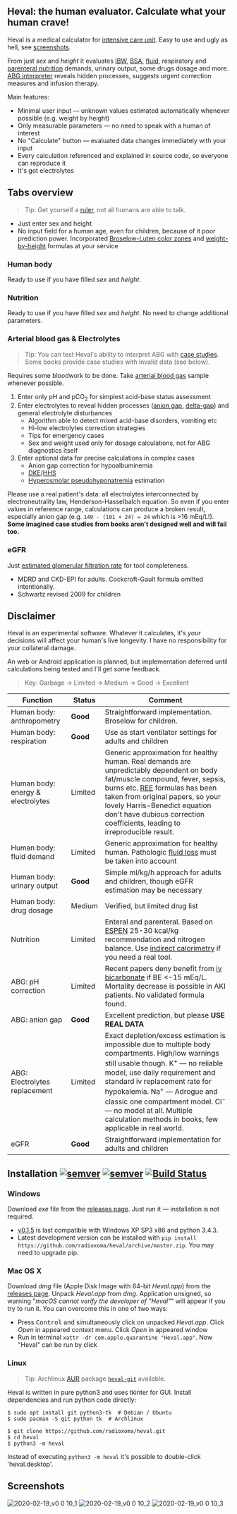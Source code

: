 ## Heval: the human evaluator. Calculate what your human crave!

Heval is a medical calculator for [intensive care unit](https://en.wikipedia.org/wiki/Intensive_care_medicine). Easy to use and ugly as hell, see [screenshots](https://github.com/radioxoma/heval#screenshots).

From just *sex* and *height* it evaluates [IBW](https://en.wikipedia.org/wiki/Human_body_weight#Ideal_body_weight), [BSA](https://en.wikipedia.org/wiki/Body_surface_area), [fluid](https://en.wikipedia.org/wiki/Fluid_replacement), respiratory and [parenteral nutrition](https://en.wikipedia.org/wiki/Parenteral_nutrition) demands, urinary output, some drugs dosage and more. [ABG interpreter](https://en.wikipedia.org/wiki/Acid%E2%80%93base_homeostasis) reveals hidden processes, suggests urgent correction measures and infusion therapy.

Main features:

* Minimal user input — unknown values estimated automatically whenever possible (e.g. weight by height)
* Only measurable parameters — no need to speak with a human of interest
* No "Calculate" button — evaluated data changes immediately with your input
* Every calculation referenced and explained in source code, so everyone can reproduce it
* It's got electrolytes


## Tabs overview

> Tip: Get yourself a [ruler](https://en.wikipedia.org/wiki/Tape_measure), not all humans are able to talk.

* Just enter sex and height
* No input field for a human age, even for children, because of it poor prediction power. Incorporated [Broselow-Luten color zones](https://en.wikipedia.org/wiki/Broselow_tape) and [weight-by-height](https://en.wikipedia.org/wiki/Human_body_weight#Ideal_body_weight) formulas at your service


### Human body
Ready to use if you have filled *sex* and *height*.


### Nutrition
Ready to use if you have filled *sex* and *height*. No need to change additional parameters.


### Arterial blood gas & Electrolytes

> Tip: You can test Heval's ability to interpret ABG with [case studies](https://web.archive.org/web/20170818090331/http://fitsweb.uchc.edu/student/selectives/TimurGraham/Case_1.html). Some books provide case studies with invalid data (see below).

Requires some bloodwork to be done. Take [arterial blood gas](https://en.wikipedia.org/wiki/Arterial_blood_gas_test) sample whenever possible.
1. Enter only pH and pCO<sub>2</sub> for simplest acid-base status assessment
2. Enter electrolytes to reveal hidden processes ([anion gap](https://en.wikipedia.org/wiki/Anion_gap), [delta-gap](https://en.wikipedia.org/wiki/Delta_ratio)) and general electrolyte disturbances
    * Algorithm able to detect mixed acid-base disorders, vomiting etc
    * Hi-low electrolytes correction strategies
    * Tips for emergency cases
    * Sex and weight used only for dosage calculations, not for ABG diagnostics itself
3. Enter optional data for precise calculations in complex cases
    * Anion gap correction for hypoalbuminemia
    * [DKE](https://en.wikipedia.org/wiki/Diabetic_ketoacidosis)/[HHS](https://en.wikipedia.org/wiki/Hyperosmolar_hyperglycemic_state)
    * [Hyperosmolar pseudohyponatremia](https://en.wikipedia.org/wiki/Hyponatremia#False_hyponatremia) estimation


Please use a real patient's data: all electrolytes interconnected by electroneutrality law, Henderson-Hasselbalch equation. So even if you enter values in reference range, calculations can produce a broken result, especially anion gap (e.g. `149 - (101 + 24) = 24` which is >16 mEq/L!).
**Some imagined case studies from books aren't designed well and will fail too.**


### eGFR

Just [estimated glomerular filtration rate](https://en.wikipedia.org/w/index.php?title=Estimated_glomerular_filtration_rate) for tool completeness.
* MDRD and CKD-EPI for adults. Cockcroft-Gault formula omitted intentionally.
* Schwartz revised 2009 for children


## Disclaimer
Heval is an experimental software. Whatever it calculates, it's *your* decisions will affect your human's live longevity. I have no responsibility for your collateral damage.

An web or Android application is planned, but implementation deferred until calculations being tested and I'll get some feedback.

> Key: Garbage -> Limited -> Medium -> Good -> Excellent

| Function | Status | Comment |
| -------- | ------ | ------- |
| Human body: anthropometry | **Good** | Straightforward implementation. Broselow for children. |
| Human body: respiration | **Good** | Use as start ventilator settings for adults and children |
| Human body: energy & electrolytes | Limited | Generic approximation for healthy human. Real demands are unpredictably dependent on body fat/muscle compound, fever, sepsis, burns etc. [REE](https://en.wikipedia.org/wiki/Resting_metabolic_rate) formulas has been taken from original papers, so your lovely Harris-Benedict equation don't have dubious correction coefficients, leading to irreproducible result. |
| Human body: fluid demand | Limited | Generic approximation for healthy human. Pathologic [fluid loss](https://en.wikipedia.org/wiki/Volume_contraction) must be taken into account |
| Human body: urinary output | **Good** | Simple ml/kg/h approach for adults and children, though eGFR estimation may be necessary |
| Human body: drug dosage | Medium | Verified, but limited drug list |
| Nutrition | Limited | Enteral and parenteral. Based on [ESPEN](https://www.espen.org/) 25-30 kcal/kg recommendation and nitrogen balance. Use [indirect calorimetry](https://en.wikipedia.org/wiki/Indirect_calorimetry) if you need a real tool. |
| ABG: pH correction | Limited | Recent papers deny benefit from [iv bicarbonate](https://en.wikipedia.org/wiki/Intravenous_sodium_bicarbonate) if BE <-15 mEq/L. Mortality decrease is possible in AKI patients. No validated formula found. |
| ABG: anion gap | **Good** | Excellent prediction, but please **USE REAL DATA** |
| ABG: Electrolytes replacement | Limited | Exact depletion/excess estimation is impossible due to multiple body compartments. High/low warnings still usable though. K<sup>+</sup> — no reliable model, use daily requirement and standard iv replacement rate for hypokalemia. Na<sup>+</sup> — Adrogue and classic one compartment model. Cl<sup>-</sup> — no model at all. Multiple calculation methods in books, few applicable in real world. |
| eGFR | **Good** | Straightforward implementation for adults and children |


## Installation [![semver](https://img.shields.io/github/v/release/radioxoma/heval)](https://github.com/radioxoma/heval/releases/latest/) [![semver](https://img.shields.io/github/release-date/radioxoma/heval)](https://github.com/radioxoma/heval/releases/latest/) [![Build Status](https://travis-ci.org/radioxoma/heval.svg?branch=master)](https://travis-ci.org/radioxoma/heval)

### Windows

Download *exe* file from the [releases page](https://github.com/radioxoma/heval/releases/latest/). Just run it — installation is not required.

* [v0.1.5](https://github.com/radioxoma/heval/releases/tag/v0.1.5) is last compatible with Windows XP SP3 x86 and python 3.4.3.
* Latest development version can be installed with `pip install https://github.com/radioxoma/heval/archive/master.zip`. You may need to upgrade pip.

### Mac OS X

Download *dmg* file (Apple Disk Image with 64-bit *Heval.app*) from the [releases page](https://github.com/radioxoma/heval/releases/latest/). Unpack *Heval.app* from *dmg*. Application unsigned, so warning "*macOS cannot verify the developer of "Heval"*" will appear if you try to run it. You can overcome this in one of two ways:

* Press <kbd>Control</kbd> and simultaneously click on unpacked *Heval.app*. Click *Open* in appeared context menu. Click *Open* in appeared window
* Run in terminal `xattr -dr com.apple.quarantine "Heval.app"`. Now "Heval" can be run by click


### Linux

> Tip: Archlinux [AUR](https://wiki.archlinux.org/index.php/Arch_User_Repository) package [`heval-git`](https://aur.archlinux.org/packages/heval-git/) available.

Heval is written in pure python3 and uses tkinter for GUI. Install dependencies and run python code directly:

    $ sudo apt install git python3-tk  # Debian / Ubuntu
    $ sudo pacman -S git python tk  # Archlinux

    $ git clone https://github.com/radioxoma/heval.git
    $ cd heval
    $ python3 -m heval

Instead of executing `python3 -m heval` it's possible to double-click 'heval.desktop'.


## Screenshots

![2020-02-19_v0 0 10_1](https://user-images.githubusercontent.com/4701641/74849673-0e404600-534a-11ea-83e2-75a03a67a07f.png)
![2020-02-19_v0 0 10_2](https://user-images.githubusercontent.com/4701641/74849686-1304fa00-534a-11ea-9373-7bfd30e39271.png)
![2020-02-19_v0 0 10_3](https://user-images.githubusercontent.com/4701641/74849895-56f7ff00-534a-11ea-94ca-3d6b609b3832.png)
